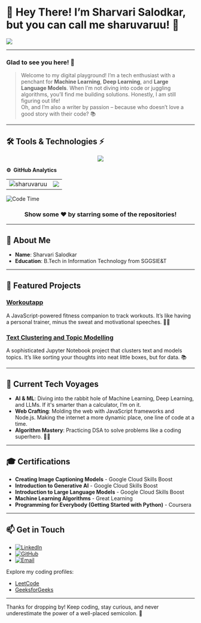 # 👋 Hey There! I’m Sharvari Salodkar, but you can call me sharuvaruu! 🚀

<img src="https://readme-typing-svg.herokuapp.com/?color=3EB489&height=18&width=300&vCenter=true&lines=👋+Hello,+I'm+Sharvari+Salodkar;+A+Tech+Enthusiast+and+Passionate+Coder;+Currently+Exploring+AI+and+Machine+Learning+Horizons..." />

---

### Glad to see you here! 🤩

> Welcome to my digital playground! I’m a tech enthusiast with a penchant for **Machine Learning**, **Deep Learning**, and **Large Language Models**. When I’m not diving into code or juggling algorithms, you’ll find me building solutions. Honestly, I am still figuring out life!  
> Oh, and I’m also a writer by passion – because who doesn’t love a good story with their code? 📚

---

## 🛠 Tools & Technologies ⚡

<p align="center">
  <a href="https://github.com/sharuvaruu">
    <img src="https://skillicons.dev/icons?i=git,c,cpp,java,python,php,julia,bash,js,html,css,react,redux,nodejs,express,mongodb,typescript,kotlin,next,angular" />
  </a>
</p>

**⚙️ &nbsp;GitHub Analytics**
<table style="width:100%">
  <tr>
    <td> <img src="https://github-readme-stats.vercel.app/api?username=sharuvaruu&show_icons=true&theme=dark&locale=en&hide_border=true" alt="sharuvaruu" /></td>
    <td><img src="https://github-readme-stats.vercel.app/api/top-langs/?username=sharuvaruu&theme=dark&hide_border=true&layout=compact"></td>
  </tr>
</table>

<!-- [![Sharvari's wakatime stats](https://github-readme-stats.vercel.app/api/wakatime?username=sharuvaruu&theme=tokyonight)](https://github.com/sharuvaruu/github-readme-stats)-->
<!-- *** -->
<!--START_SECTION:waka-->
![Code Time](http://img.shields.io/badge/Code%20Time-264%20hrs%2019%20mins-blue)
<!--
📊 **This Week I Spent My Time On** 

text
⌚︎ Time Zone: Asia/Kolkata

💬 Programming Languages: 
No Activity Tracked This Week

🔥 Editors: 
No Activity Tracked This Week

💻 Operating System: 
No Activity Tracked This Week


 Last Updated on 24/09/2022 18:53:40 UTC
-->

<div align="center">

### Show some ❤️ by starring some of the repositories!

</div>

---

## 🔭 About Me

- **Name**: Sharvari Salodkar
- **Education**: B.Tech in Information Technology from SGGSIE&T

---

## 🌟 Featured Projects

### [Workoutapp](https://github.com/sharuvaruu/Workoutapp)
A JavaScript-powered fitness companion to track workouts. It’s like having a personal trainer, minus the sweat and motivational speeches. 🏋️‍♀️

### [Text Clustering and Topic Modelling](https://github.com/sharuvaruu/text-clustering-topic-modelling)
A sophisticated Jupyter Notebook project that clusters text and models topics. It’s like sorting your thoughts into neat little boxes, but for data. 📚

---

## 🚀 Current Tech Voyages

- **AI & ML**: Diving into the rabbit hole of Machine Learning, Deep Learning, and LLMs. If it's smarter than a calculator, I’m on it.
- **Web Crafting**: Molding the web with JavaScript frameworks and Node.js. Making the internet a more dynamic place, one line of code at a time.
- **Algorithm Mastery**: Practicing DSA to solve problems like a coding superhero. 🦸‍♀️

---

## 🎓 Certifications

- **Creating Image Captioning Models** - Google Cloud Skills Boost
- **Introduction to Generative AI** - Google Cloud Skills Boost
- **Introduction to Large Language Models** - Google Cloud Skills Boost
- **Machine Learning Algorithms** - Great Learning
- **Programming for Everybody (Getting Started with Python)** - Coursera

---

## 📫 Get in Touch

- [![LinkedIn](https://img.shields.io/badge/LinkedIn-%230077B5.svg?style=for-the-badge&logo=linkedin&logoColor=white)](https://www.linkedin.com/in/sharvari-salodkar-587b611a5/)
- [![GitHub](https://img.shields.io/badge/GitHub-%2312100E.svg?style=for-the-badge&logo=github&logoColor=white)](https://github.com/sharuvaruu)
- [![Email](https://img.shields.io/badge/Email-%23D14836.svg?style=for-the-badge&logo=gmail&logoColor=white)](mailto:sharvarisalodkar12@gmail.com)

Explore my coding profiles:
- [LeetCode](https://leetcode.com/u/sharvarisalodkar/)
- [GeeksforGeeks](https://www.geeksforgeeks.org/user/sharvarisalodkar12/)

---

Thanks for dropping by! Keep coding, stay curious, and never underestimate the power of a well-placed semicolon. 🌟
